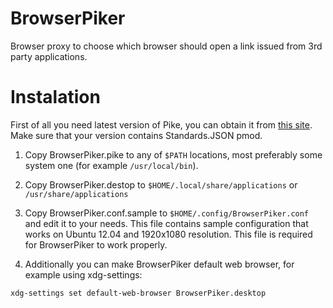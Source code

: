 BrowserPiker
============

Browser proxy to choose which browser should open a link issued from 3rd party applications.

# Instalation

First of all you need latest version of Pike, you can obtain it from [this site](http://http://pike.lysator.liu.se).
Make sure that your version contains Standards.JSON pmod.

1. Copy BrowserPiker.pike to any of `$PATH` locations, most preferably some system one (for example `/usr/local/bin`).
2. Copy BrowserPiker.destop to `$HOME/.local/share/applications` or `/usr/share/applications`
3. Copy BrowserPiker.conf.sample to `$HOME/.config/BrowserPiker.conf` and edit it to your needs. This file contains
sample configuration that works on Ubuntu 12.04 and 1920x1080 resolution. This file is required for BrowserPiker
to work properly.

4. Additionally you can make BrowserPiker default web browser, for example using xdg-settings:
```
xdg-settings set default-web-browser BrowserPiker.desktop
```
